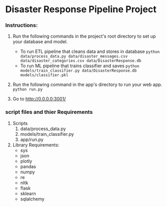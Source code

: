 # Disaster Response Pipeline Project

### Instructions:
1. Run the following commands in the project's root directory to set up your database and model.

    - To run ETL pipeline that cleans data and stores in database
        `python data/process_data.py data/disaster_messages.csv data/disaster_categories.csv data/DisasterResponse.db`
    - To run ML pipeline that trains classifier and saves
        `python models/train_classifier.py data/DisasterResponse.db models/classifier.pkl`

2. Run the following command in the app's directory to run your web app.
    `python run.py`

3. Go to http://0.0.0.0:3001/

### script files and thier Requirements
1. Scripts
    1. data/process_data.py
    2. models/train_classifier.py
    3. app/run.py
2. Library Requirements:
    -   sys
    -   json
    -   plotly
    -   pandas
    -   numpy
    -   re
    -   nltk
    -   flask
    -   sklearn
    -   sqlalchemy

